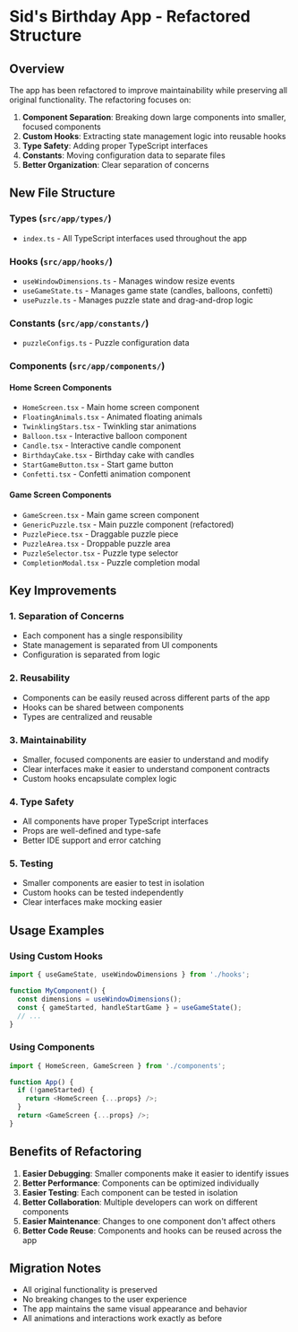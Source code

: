 # Sid's Birthday App - Refactored Structure

## Overview
The app has been refactored to improve maintainability while preserving all original functionality. The refactoring focuses on:

1. **Component Separation**: Breaking down large components into smaller, focused components
2. **Custom Hooks**: Extracting state management logic into reusable hooks
3. **Type Safety**: Adding proper TypeScript interfaces
4. **Constants**: Moving configuration data to separate files
5. **Better Organization**: Clear separation of concerns

## New File Structure

### Types (`src/app/types/`)
- `index.ts` - All TypeScript interfaces used throughout the app

### Hooks (`src/app/hooks/`)
- `useWindowDimensions.ts` - Manages window resize events
- `useGameState.ts` - Manages game state (candles, balloons, confetti)
- `usePuzzle.ts` - Manages puzzle state and drag-and-drop logic

### Constants (`src/app/constants/`)
- `puzzleConfigs.ts` - Puzzle configuration data

### Components (`src/app/components/`)

#### Home Screen Components
- `HomeScreen.tsx` - Main home screen component
- `FloatingAnimals.tsx` - Animated floating animals
- `TwinklingStars.tsx` - Twinkling star animations
- `Balloon.tsx` - Interactive balloon component
- `Candle.tsx` - Interactive candle component
- `BirthdayCake.tsx` - Birthday cake with candles
- `StartGameButton.tsx` - Start game button
- `Confetti.tsx` - Confetti animation component

#### Game Screen Components
- `GameScreen.tsx` - Main game screen component
- `GenericPuzzle.tsx` - Main puzzle component (refactored)
- `PuzzlePiece.tsx` - Draggable puzzle piece
- `PuzzleArea.tsx` - Droppable puzzle area
- `PuzzleSelector.tsx` - Puzzle type selector
- `CompletionModal.tsx` - Puzzle completion modal

## Key Improvements

### 1. Separation of Concerns
- Each component has a single responsibility
- State management is separated from UI components
- Configuration is separated from logic

### 2. Reusability
- Components can be easily reused across different parts of the app
- Hooks can be shared between components
- Types are centralized and reusable

### 3. Maintainability
- Smaller, focused components are easier to understand and modify
- Clear interfaces make it easier to understand component contracts
- Custom hooks encapsulate complex logic

### 4. Type Safety
- All components have proper TypeScript interfaces
- Props are well-defined and type-safe
- Better IDE support and error catching

### 5. Testing
- Smaller components are easier to test in isolation
- Custom hooks can be tested independently
- Clear interfaces make mocking easier

## Usage Examples

### Using Custom Hooks
```typescript
import { useGameState, useWindowDimensions } from './hooks';

function MyComponent() {
  const dimensions = useWindowDimensions();
  const { gameStarted, handleStartGame } = useGameState();
  // ...
}
```

### Using Components
```typescript
import { HomeScreen, GameScreen } from './components';

function App() {
  if (!gameStarted) {
    return <HomeScreen {...props} />;
  }
  return <GameScreen {...props} />;
}
```

## Benefits of Refactoring

1. **Easier Debugging**: Smaller components make it easier to identify issues
2. **Better Performance**: Components can be optimized individually
3. **Easier Testing**: Each component can be tested in isolation
4. **Better Collaboration**: Multiple developers can work on different components
5. **Easier Maintenance**: Changes to one component don't affect others
6. **Better Code Reuse**: Components and hooks can be reused across the app

## Migration Notes

- All original functionality is preserved
- No breaking changes to the user experience
- The app maintains the same visual appearance and behavior
- All animations and interactions work exactly as before 